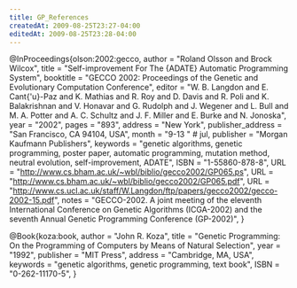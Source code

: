 ```yaml
---
title: GP_References
createdAt: 2009-08-25T23:27-04:00
editedAt: 2009-08-25T23:28-04:00
---
```


@InProceedings{olson:2002:gecco,
  author =	"Roland Olsson and Brock Wilcox",
  title =	"Self-improvement For The {ADATE} Automatic Programming
		 System",
  booktitle =	"GECCO 2002: Proceedings of the Genetic and
		 Evolutionary Computation Conference",
  editor =	"W. B. Langdon and E. Cant{\'u}-Paz and K. Mathias and
		 R. Roy and D. Davis and R. Poli and K. Balakrishnan and
		 V. Honavar and G. Rudolph and J. Wegener and L. Bull
		 and M. A. Potter and A. C. Schultz and J. F. Miller and
		 E. Burke and N. Jonoska",
  year = 	"2002",
  pages =	"893",
  address =	"New York",
  publisher_address = "San Francisco, CA 94104, USA",
  month =	"9-13 " # jul,
  publisher =	"Morgan Kaufmann Publishers",
  keywords =	"genetic algorithms, genetic programming, poster paper,
		 automatic programming, mutation method, neutral
		 evolution, self-improvement, ADATE",
  ISBN = 	"1-55860-878-8",
  URL =  	"http://www.cs.bham.ac.uk/~wbl/biblio/gecco2002/GP065.ps",
  URL =  	"http://www.cs.bham.ac.uk/~wbl/biblio/gecco2002/GP065.pdf",
  URL =  	"http://www.cs.ucl.ac.uk/staff/W.Langdon/ftp/papers/gecco2002/gecco-2002-15.pdf",
  notes =	"GECCO-2002. A joint meeting of the eleventh
		 International Conference on Genetic Algorithms
		 (ICGA-2002) and the seventh Annual Genetic Programming
		 Conference (GP-2002)",
}

@Book{koza:book,
  author =	"John R. Koza",
  title =	"Genetic Programming: On the Programming of Computers
		 by Means of Natural Selection",
  year = 	"1992",
  publisher =	"MIT Press",
  address =	"Cambridge, MA, USA",
  keywords =	"genetic algorithms, genetic programming, text book",
  ISBN = 	"0-262-11170-5",
}

